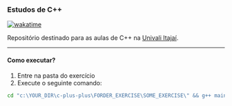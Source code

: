 ### Estudos de C++

[![wakatime](https://wakatime.com/badge/user/920a7e43-2969-4212-82ff-1b375685ff58/project/304faa01-4f74-4bc1-880b-973de80123ca.svg)](https://wakatime.com/badge/user/920a7e43-2969-4212-82ff-1b375685ff58/project/304faa01-4f74-4bc1-880b-973de80123ca)

Repositório destinado para as aulas de C++ na [Univali Itajaí](https://www.univali.br/Paginas/default.aspx).

<hr></hr>

#### Como executar?

1. Entre na pasta do exercício
2. Execute o seguinte comando:

```cmd
cd "c:\YOUR_DIR\c-plus-plus\FORDER_EXERCISE\SOME_EXERCISE\" && g++ main.cpp -o main && "c:\YOUR_DIR\c-plus-plus\FORDER_EXERCISE\SOME_EXERCISE\"main
```
